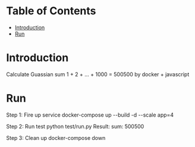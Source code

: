 # Table of Contents
- [Introduction](#introduction)
- [Run](#Run)

# Introduction

Calculate Guassian sum 1 + 2 + ... + 1000 = 500500 by docker + javascript

# Run
Step 1: Fire up service
docker-compose up --build -d --scale app=4

Step 2: Run test
python test/run.py
Result:
sum: 500500

Step 3: Clean up
docker-compose down
